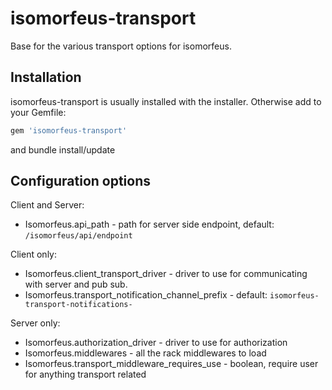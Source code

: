 # isomorfeus-transport

Base for the various transport options for isomorfeus.

## Installation
isomorfeus-transport is usually installed with the installer.
Otherwise add to your Gemfile:
```ruby
gem 'isomorfeus-transport'
```
and bundle install/update

## Configuration options

Client and Server:
- Isomorfeus.api_path - path for server side endpoint, default: `/isomorfeus/api/endpoint`

Client only:
- Isomorfeus.client_transport_driver - driver to use for communicating with server and pub sub.
- Isomorfeus.transport_notification_channel_prefix - default: `isomorfeus-transport-notifications-`

Server only:
- Isomorfeus.authorization_driver - driver to use for authorization
- Isomorfeus.middlewares - all the rack middlewares to load
- Isomorfeus.transport_middleware_requires_use - boolean, require user for anything transport related